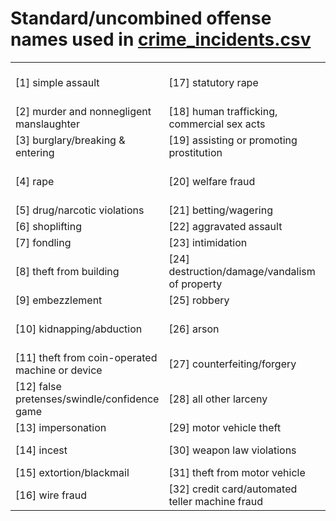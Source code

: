 # Standard/uncombined offense names used in <a href="https://github.com/AndreiMaikov/Weather_factors_in_crime--Terraform-Airflow-Redshift/blob/main/src/airflow/data/crime_incidents.csv">crime_incidents.csv</a>


|												                          |                                                 |                                                  |
|-------------------------------------------------|-------------------------------------------------|--------------------------------------------------|
| [1] simple assault                              | [17] statutory rape                             | [33] theft of motor vehicle parts or accessories |
| [2] murder and nonnegligent manslaughter        | [18] human trafficking, commercial sex acts     | [34] drug equipment violations                   |
| [3] burglary/breaking & entering                | [19] assisting or promoting prostitution        | [35] stolen property offenses                    |
| [4] rape                                        | [20] welfare fraud                              | [36] pornography/obscene material                |
| [5] drug/narcotic violations                    | [21] betting/wagering                           | [37] sodomy                                      |
| [6] shoplifting                                 | [22] aggravated assault                         | [38] pocket-picking                              |
| [7] fondling                                    | [23] intimidation                               | [39] purse-snatching                             |
| [8] theft from building                         | [24] destruction/damage/vandalism of property   | [40] sexual assault with an object               |
| [9] embezzlement                                | [25] robbery                                    | [41] prostitution                                |
| [10] kidnapping/abduction                       | [26] arson                                      | [42] hacking/computer invasion                   |
| [11] theft from coin-operated machine or device | [27] counterfeiting/forgery                     | [43] purchasing prostitution                     |
| [12] false pretenses/swindle/confidence game    | [28] all other larceny                          | [44] identity theft                              |
| [13] impersonation                              | [29] motor vehicle theft                        | [45] bribery                                     |
| [14] incest                                     | [30] weapon law violations                      | [46] negligent manslaughter                      |
| [15] extortion/blackmail                        | [31] theft from motor vehicle                   | [47] animal cruelty                              |
| [16] wire fraud                                 | [32] credit card/automated teller machine fraud | [48] not specified                               |
  
